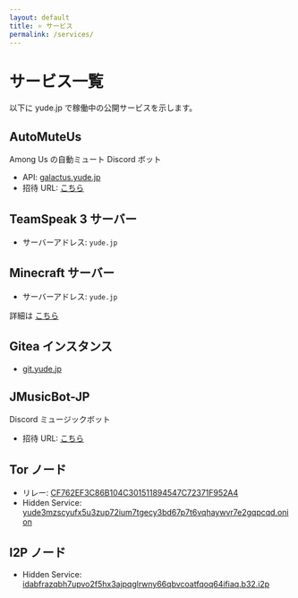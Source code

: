 ```yaml
---
layout: default
title: ⭐ サービス
permalink: /services/
---
```


# サービス一覧
以下に yude.jp で稼働中の公開サービスを示します。

## AutoMuteUs
Among Us の自動ミュート Discord ボット
* API: [galactus.yude.jp](https://galactus.yude.jp)
* 招待 URL: [こちら](https://discord.com/api/oauth2/authorize?client_id=786468213688369152&permissions=8&scope=bot)

## TeamSpeak 3 サーバー
* サーバーアドレス: `yude.jp`

## Minecraft サーバー
* サーバーアドレス: `yude.jp`

詳細は [こちら](/minecraft)

## Gitea インスタンス
* [git.yude.jp](https://git.yude.jp)

## JMusicBot-JP
Discord ミュージックボット
* 招待 URL: [こちら](https://discord.com/oauth2/authorize?client_id=429638220456656896&scope=bot&permissions=338963472)

## Tor ノード
* リレー: [CF762EF3C86B104C301511894547C72371F952A4](https://metrics.torproject.org/rs.html#details/CF762EF3C86B104C301511894547C72371F952A4)
* Hidden Service: [yude3mzscyufx5u3zup72ium7tgecy3bd67p7t6vqhaywvr7e2gqpcqd.onion](http://yude3mzscyufx5u3zup72ium7tgecy3bd67p7t6vqhaywvr7e2gqpcqd.onion)

## I2P ノード
* Hidden Service: [idabfrazqbh7upvo2f5hx3ajpqglrwny66qbvcoatfqoq64ifiaq.b32.i2p](http://yude.i2p/?i2paddresshelper=idabfrazqbh7upvo2f5hx3ajpqglrwny66qbvcoatfqoq64ifiaq.b32.i2p)